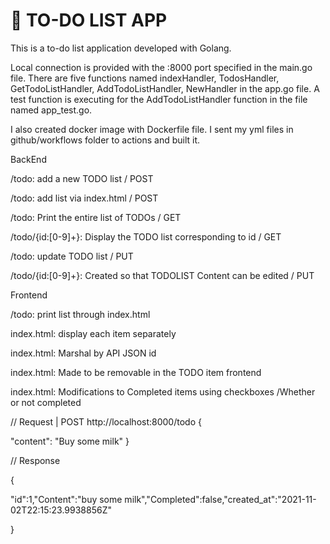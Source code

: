 # 📝 TO-DO LIST APP
This is a to-do list application developed with Golang.

Local connection is provided with the :8000 port specified in the main.go file. There are five functions named indexHandler, TodosHandler, GetTodoListHandler, AddTodoListHandler, NewHandler in the app.go file. A test function is executing for the AddTodoListHandler function in the file named app_test.go.

I also created docker image with Dockerfile file. I sent my yml files in github/workflows folder to actions and built it.

BackEnd

/todo: add a new TODO list / POST

/todo: add list via index.html / POST

/todo: Print the entire list of TODOs / GET

/todo/{id:[0-9]+}: Display the TODO list corresponding to id / GET

/todo: update TODO list / PUT

/todo/{id:[0-9]+}: Created so that TODOLIST Content can be edited / PUT

Frontend

/todo: print list through index.html

index.html: display each item separately

index.html: Marshal by API JSON id

index.html: Made to be removable in the TODO item frontend

index.html: Modifications to Completed items using checkboxes /Whether or not completed

// Request | POST http://localhost:8000/todo {

"content": "Buy some milk" 
}

// Response

{

"id":1,"Content":"buy some milk","Completed":false,"created_at":"2021-11-02T22:15:23.9938856Z"

}
